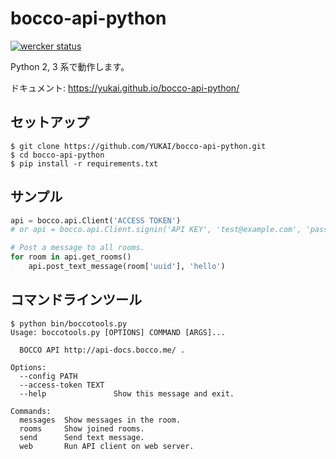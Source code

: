 # bocco-api-python

[![wercker status](https://app.wercker.com/status/4c4b21fefec1c211cd3961f72d1b9078/s/master "wercker status")](https://app.wercker.com/project/byKey/4c4b21fefec1c211cd3961f72d1b9078)

Python 2, 3 系で動作します。

ドキュメント: https://yukai.github.io/bocco-api-python/

## セットアップ

```
$ git clone https://github.com/YUKAI/bocco-api-python.git
$ cd bocco-api-python
$ pip install -r requirements.txt
```


## サンプル

```python
api = bocco.api.Client('ACCESS TOKEN')
# or api = bocco.api.Client.signin('API KEY', 'test@example.com', 'pass')

# Post a message to all rooms.
for room in api.get_rooms()
    api.post_text_message(room['uuid'], 'hello')
```


## コマンドラインツール

```
$ python bin/boccotools.py 
Usage: boccotools.py [OPTIONS] COMMAND [ARGS]...

  BOCCO API http://api-docs.bocco.me/ .

Options:
  --config PATH
  --access-token TEXT
  --help               Show this message and exit.

Commands:
  messages  Show messages in the room.
  rooms     Show joined rooms.
  send      Send text message.
  web       Run API client on web server.
```
